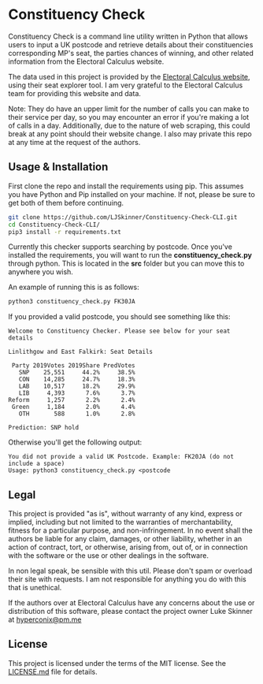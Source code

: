 # Constituency Check

Constituency Check is a command line utility written in Python that allows users to input a UK postcode and retrieve details about their constituencies corresponding MP's seat, the parties chances of winning, and other related information from the Electoral Calculus website. 

The data used in this project is provided by the [Electoral Calculus website](https://www.electoralcalculus.co.uk/newseatlookup.html), using their seat explorer tool. I am very grateful to the Electoral Calculus team for providing this website and data. 

Note: They do have an upper limit for the number of calls you can make to their service per day, so you may encounter an error if you're making a lot of calls in a day. Additionally, due to the nature of web scraping, this could break at any point should their website change. I also may private this repo at any time at the request of the authors.

## Usage & Installation
First clone the repo and install the requirements using pip. This assumes you have Python and Pip installed on your machine. If not, please be sure to get both of them before continuing.
```bash
git clone https://github.com/LJSkinner/Constituency-Check-CLI.git
cd Constituency-Check-CLI/
pip3 install -r requirements.txt
```

Currently this checker supports searching by postcode. Once you've installed the requirements, you will want to run the **constituency_check.py** through python. This is located in the **src** folder but you can move this to anywhere you wish.

An example of running this is as follows:
```bash
python3 constituency_check.py FK30JA
```

If you provided a valid postcode, you should see something like this:
```
Welcome to Constituency Checker. Please see below for your seat details

Linlithgow and East Falkirk: Seat Details

 Party 2019Votes 2019Share PredVotes
   SNP    25,551     44.2%     38.5%
   CON    14,285     24.7%     18.3%
   LAB    10,517     18.2%     29.9%
   LIB     4,393      7.6%      3.7%
Reform     1,257      2.2%      2.4%
 Green     1,184      2.0%      4.4%
   OTH       588      1.0%      2.8%

Prediction: SNP hold
```
Otherwise you'll get the following output:
```
You did not provide a valid UK Postcode. Example: FK20JA (do not include a space)
Usage: python3 constituency_check.py <postcode
```

## Legal

This project is provided "as is", without warranty of any kind, express or implied, including but not limited to the warranties of merchantability, fitness for a particular purpose, and non-infringement. In no event shall the authors be liable for any claim, damages, or other liability, whether in an action of contract, tort, or otherwise, arising from, out of, or in connection with the software or the use or other dealings in the software.

In non legal speak, be sensible with this util. Please don't spam or overload their site with requests. I am not responsible for anything you do with this that is unethical. 

If the authors over at Electoral Calculus have any concerns about the use or distribution of this software, please contact the project owner Luke Skinner at hyperconix@pm.me

## License

This project is licensed under the terms of the MIT license. See the [LICENSE.md](LICENSE.md) file for details.
